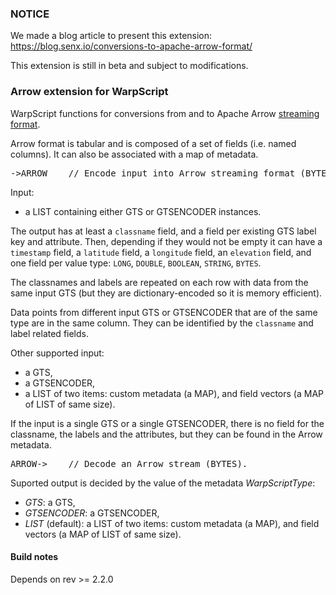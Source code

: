 ### NOTICE

We made a blog article to present this extension: https://blog.senx.io/conversions-to-apache-arrow-format/

This extension is still in beta and subject to modifications.

### Arrow extension for WarpScript

WarpScript functions for conversions from and to Apache Arrow [streaming format](https://arrow.apache.org/docs/ipc.html).

Arrow format is tabular and is composed of a set of fields (i.e. named columns). It can also be associated with a map of metadata.

<pre>
->ARROW    // Encode input into Arrow streaming format (BYTES).
</pre>

Input:
 * a LIST containing either GTS or GTSENCODER instances.

The output has at least a `classname` field, and a field per existing GTS label key and attribute. Then, depending if they would not be empty it can have a `timestamp` field, a `latitude` field, a `longitude` field, an `elevation` field, and one field per value type: `LONG`, `DOUBLE`, `BOOLEAN`, `STRING`, `BYTES`.

The classnames and labels are repeated on each row with data from the same input GTS (but they are dictionary-encoded so it is memory efficient).

Data points from different input GTS or GTSENCODER that are of the same type are in the same column. They can be identified by the `classname` and label related fields.

Other supported input:
 * a GTS,
 * a GTSENCODER,
 * a LIST of two items: custom metadata (a MAP), and field vectors (a MAP of LIST of same size).

If the input is a single GTS or a single GTSENCODER, there is no field for the classname, the labels and the attributes, but they can be found in the Arrow metadata.

<pre>
ARROW->    // Decode an Arrow stream (BYTES).
</pre>

Suported output is decided by the value of the metadata *WarpScriptType*:
 * *GTS*: a GTS,
 * *GTSENCODER*: a GTSENCODER,
 * *LIST* (default): a LIST of two items: custom metadata (a MAP), and field vectors (a MAP of LIST of same size).

#### Build notes

Depends on rev >= 2.2.0

